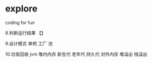 # explore
coding for fun

8.判断运行结果 【】

9.设计模式 单例 工厂 池 

10.垃圾回收 jvm  堆内内存 新生代 老年代 持久代  对外内存  堆溢出 栈溢出